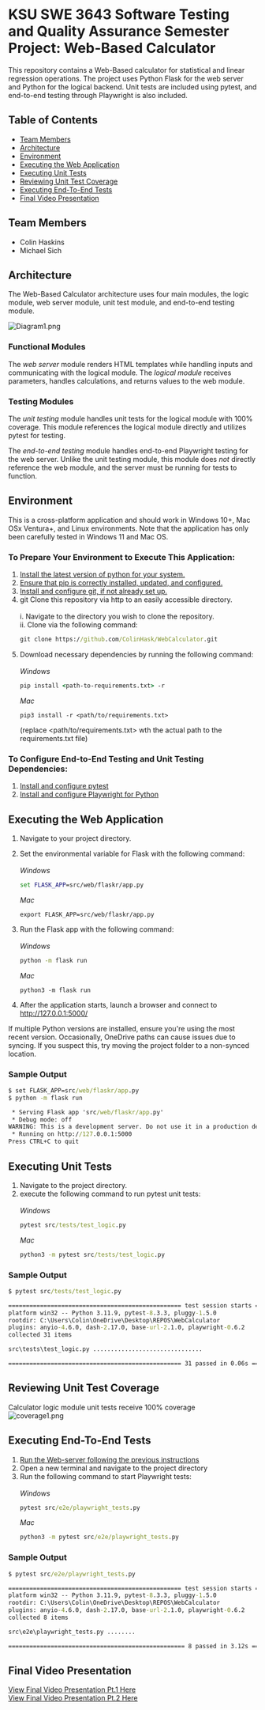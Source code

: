 # KSU SWE 3643 Software Testing and Quality Assurance Semester Project: Web-Based Calculator

This repository contains a Web-Based calculator for statistical and linear regression operations.
The project uses Python Flask for the web server and Python for the logical backend.
Unit tests are included using pytest, and end-to-end testing through Playwright is also included.

## Table of Contents
- [Team Members](#team-members)
- [Architecture](#Architecture)
- [Environment](#environment)
- [Executing the Web Application](#executing-the-web-application)
- [Executing Unit Tests](#executing-unit-tests)
- [Reviewing Unit Test Coverage](#reviewing-unit-test-coverage)
- [Executing End-To-End Tests](#executing-end-to-end-tests)
- [Final Video Presentation](#final-video-presentation)

## Team Members
 - Colin Haskins
 - Michael Sich

## Architecture
The Web-Based Calculator architecture uses four main modules, the logic module, web server module, unit test module, and
end-to-end testing module. 

![Diagram1.png](README.assets/Diagram1.png)

### Functional Modules
The *web server* module renders HTML templates while handling inputs and communicating with the logical module.
The *logical module* receives parameters, handles calculations, and returns values to the web module.

### Testing Modules
The *unit testing* module handles unit tests for the logical module with 100% coverage.
This module references the logical module directly and utilizes pytest for testing. 

The *end-to-end testing* module handles end-to-end Playwright testing for the web server.
Unlike the unit testing module, this module does *not* directly reference the web module, and the server must be running
for tests to function.

## Environment

This is a cross-platform application and should work in Windows 10+, Mac OSx Ventura+, and Linux environments. Note that
the application has only been carefully tested in Windows 11 and Mac OS.

### To Prepare Your Environment to Execute This Application:
 1. [Install the latest version of python for your system.](https://www.python.org/downloads/)
 2. [Ensure that pip is correctly installed, updated, and configured.](https://www.datacamp.com/tutorial/pip-upgrade-python)
 3. [Install and configure git, if not already set up.](https://git-scm.com/book/en/v2/Getting-Started-Installing-Git)
4. git Clone this repository via http to an easily accessible directory. <br>
   <br>i. Navigate to the directory you wish to clone the repository. 
   <br>ii. Clone via the following command:
    ```cmd
    git clone https://github.com/ColinHask/WebCalculator.git
    ```
 5. Download necessary dependencies by running the following command:
    <br><br>*Windows*
    ```cmd
    pip install <path-to-requirements.txt> -r 
    ```
    *Mac*
    ```terminal
    pip3 install -r <path/to/requirements.txt>
    ```
    (replace <path/to/requirements.txt> wth the actual path to the requirements.txt file)
### To Configure End-to-End Testing and Unit Testing Dependencies:
  1. [Install and configure pytest](https://docs.pytest.org/en/stable/getting-started.html)
  2. [Install and configure Playwright for Python](https://playwright.dev/python/docs/intro)

## Executing the Web Application

 1. Navigate to your project directory.
 2. Set the environmental variable for Flask with the following command:
    <br><br>*Windows*
    ```cmd
    set FLASK_APP=src/web/flaskr/app.py
    ```
    *Mac*
    ```terminal
    export FLASK_APP=src/web/flaskr/app.py
    ```
    
 3. Run the Flask app with the following command:
    <br><br>*Windows*
    ```cmd
    python -m flask run
    ```
    *Mac*
    ```terminal
    python3 -m flask run
    ```
 4.  After the application starts, launch a browser and connect to http://127.0.0.1:5000/  

If multiple Python versions are installed, ensure you're using the most recent version.
Occasionally, OneDrive paths can cause issues due to syncing. If you suspect this, try moving the project folder to a
non-synced location.

### Sample Output
```cmd
$ set FLASK_APP=src/web/flaskr/app.py
$ python -m flask run

 * Serving Flask app 'src/web/flaskr/app.py'
 * Debug mode: off
WARNING: This is a development server. Do not use it in a production deployment. Use a production WSGI server instead.
 * Running on http://127.0.0.1:5000
Press CTRL+C to quit
```

## Executing Unit Tests

 1. Navigate to the project directory.
 2. execute the following command to run pytest unit tests:
    <br><br>*Windows*
    ```cmd
    pytest src/tests/test_logic.py
    ```
    *Mac*
    ```cmd
    python3 -m pytest src/tests/test_logic.py
    ```

### Sample Output
```cmd
$ pytest src/tests/test_logic.py

================================================= test session starts =================================================
platform win32 -- Python 3.11.9, pytest-8.3.3, pluggy-1.5.0
rootdir: C:\Users\Colin\OneDrive\Desktop\REPOS\WebCalculator
plugins: anyio-4.6.0, dash-2.17.0, base-url-2.1.0, playwright-0.6.2
collected 31 items

src\tests\test_logic.py ...............................                                                          [100%]

================================================= 31 passed in 0.06s ==================================================
```

## Reviewing Unit Test Coverage

Calculator logic module unit tests receive 100% coverage<br>
![coverage1.png](README.assets/coverage1.png)

## Executing End-To-End Tests

 1. [Run the Web-server following the previous instructions](#executing-the-web-application)
 2. Open a new terminal and navigate to the project directory
 3. Run the following command to start Playwright tests:
    <br><br>*Windows*
    ```cmd
    pytest src/e2e/playwright_tests.py
    ```
    *Mac*
    ```cmd
    python3 -m pytest src/e2e/playwright_tests.py
    ```
### Sample Output

```cmd
$ pytest src/e2e/playwright_tests.py

================================================= test session starts =================================================
platform win32 -- Python 3.11.9, pytest-8.3.3, pluggy-1.5.0
rootdir: C:\Users\Colin\OneDrive\Desktop\REPOS\WebCalculator
plugins: anyio-4.6.0, dash-2.17.0, base-url-2.1.0, playwright-0.6.2
collected 8 items

src\e2e\playwright_tests.py ........                                                                             [100%]

================================================== 8 passed in 3.12s ==================================================
```

## Final Video Presentation

[View Final Video Presentation Pt.1 Here](https://youtu.be/rFEc2f087cw)
<br>
[View Final Video Presentation Pt.2 Here](https://youtu.be/LStzI7o6q0c)